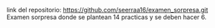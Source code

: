 link del repositorio: https://github.com/seerraa16/examen_sorpresa.git
Examen sorpresa donde se plantean 14 practicas y se deben hacer 6.
